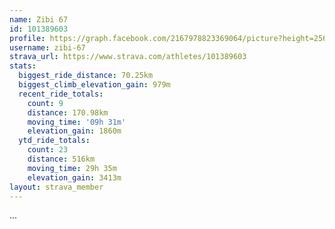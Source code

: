 ```yaml
---
name: Zibi 67
id: 101389603
profile: https://graph.facebook.com/2167978823369064/picture?height=256&width=256
username: zibi-67
strava_url: https://www.strava.com/athletes/101389603
stats:
  biggest_ride_distance: 70.25km
  biggest_climb_elevation_gain: 979m
  recent_ride_totals:
    count: 9
    distance: 170.98km
    moving_time: '09h 31m'
    elevation_gain: 1860m
  ytd_ride_totals:
    count: 23
    distance: 516km
    moving_time: 29h 35m
    elevation_gain: 3413m
layout: strava_member
--- 
```

...
